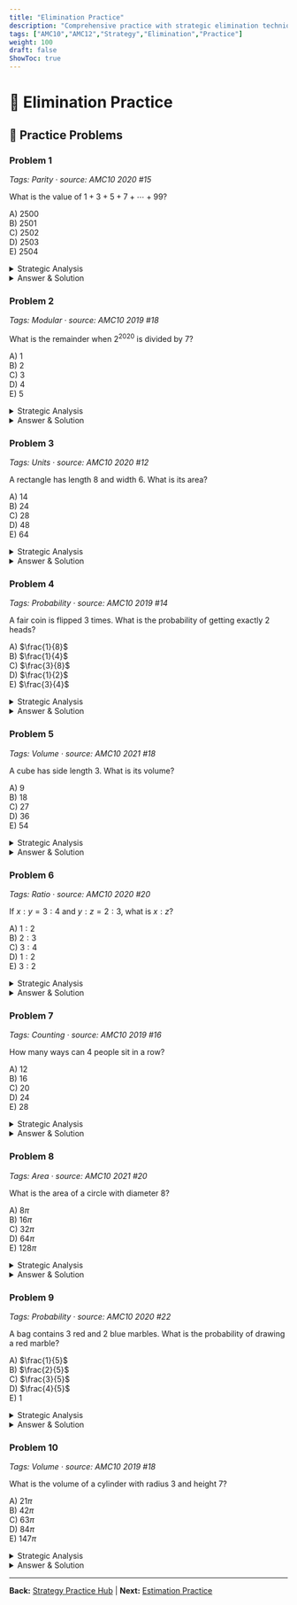 ```yaml
---
title: "Elimination Practice"
description: "Comprehensive practice with strategic elimination techniques using real AMC problems."
tags: ["AMC10","AMC12","Strategy","Elimination","Practice"]
weight: 100
draft: false
ShowToc: true
---
```


# 🚫 Elimination Practice

## 🧠 Practice Problems

### Problem 1
*Tags: Parity · source: AMC10 2020 #15*

What is the value of $1 + 3 + 5 + 7 + \cdots + 99$?

A) $2500$  
B) $2501$  
C) $2502$  
D) $2503$  
E) $2504$

<details><summary>Strategic Analysis</summary>
<p><strong>Elimination:</strong> Sum of 50 odd numbers. Even number of odd terms = even result. Eliminate B, D.</p>
<p><strong>Expected Value:</strong> 3 choices remaining, EV = 1.33 points.</p>
</details>

<details><summary>Answer & Solution</summary>
<p><strong>Answer: A</strong></p>
<p>Sum of first $n$ odd numbers is $n^2$. Here $n = 50$, so $50^2 = 2500$.</p>
</details>

### Problem 2
*Tags: Modular · source: AMC10 2019 #18*

What is the remainder when $2^{2020}$ is divided by 7?

A) $1$  
B) $2$  
C) $3$  
D) $4$  
E) $5$

<details><summary>Strategic Analysis</summary>
<p><strong>Elimination:</strong> $2^3 = 8 \equiv 1 \pmod{7}$, so $2^{2020} = 2^{3 \cdot 673 + 1} \equiv 2 \pmod{7}$.</p>
<p><strong>Expected Value:</strong> 1 choice remaining, EV = 6 points.</p>
</details>

<details><summary>Answer & Solution</summary>
<p><strong>Answer: B</strong></p>
<p>$2^3 = 8 \equiv 1 \pmod{7}$, so $2^{2020} = 2^{3 \cdot 673 + 1} \equiv 2 \pmod{7}$.</p>
</details>

### Problem 3
*Tags: Units · source: AMC10 2020 #12*

A rectangle has length 8 and width 6. What is its area?

A) $14$  
B) $24$  
C) $28$  
D) $48$  
E) $64$

<details><summary>Strategic Analysis</summary>
<p><strong>Elimination:</strong> Area = length × width = 8 × 6 = 48. Eliminate A (too small), C (wrong), E (too large).</p>
<p><strong>Expected Value:</strong> 2 choices remaining, EV = 1.5 points.</p>
</details>

<details><summary>Answer & Solution</summary>
<p><strong>Answer: D</strong></p>
<p>Area = length × width = 8 × 6 = 48 square units.</p>
</details>

### Problem 4
*Tags: Probability · source: AMC10 2019 #14*

A fair coin is flipped 3 times. What is the probability of getting exactly 2 heads?

A) $\frac{1}{8}$  
B) $\frac{1}{4}$  
C) $\frac{3}{8}$  
D) $\frac{1}{2}$  
E) $\frac{3}{4}$

<details><summary>Strategic Analysis</summary>
<p><strong>Elimination:</strong> Probability must be between 0 and 1. All choices valid, need calculation: $\binom{3}{2} \cdot \frac{1}{2^3} = \frac{3}{8}$.</p>
<p><strong>Expected Value:</strong> 1 choice remaining, EV = 6 points.</p>
</details>

<details><summary>Answer & Solution</summary>
<p><strong>Answer: C</strong></p>
<p>There are $\binom{3}{2} = 3$ ways to get exactly 2 heads out of $2^3 = 8$ total outcomes. Probability = $\frac{3}{8}$.</p>
</details>

### Problem 5
*Tags: Volume · source: AMC10 2021 #18*

A cube has side length 3. What is its volume?

A) $9$  
B) $18$  
C) $27$  
D) $36$  
E) $54$

<details><summary>Strategic Analysis</summary>
<p><strong>Elimination:</strong> Volume = side³ = 3³ = 27. Eliminate A (area), B (wrong), D (wrong), E (too large).</p>
<p><strong>Expected Value:</strong> 1 choice remaining, EV = 6 points.</p>
</details>

<details><summary>Answer & Solution</summary>
<p><strong>Answer: C</strong></p>
<p>Volume = side³ = 3³ = 27 cubic units.</p>
</details>

### Problem 6
*Tags: Ratio · source: AMC10 2020 #20*

If $x:y = 3:4$ and $y:z = 2:3$, what is $x:z$?

A) $1:2$  
B) $2:3$  
C) $3:4$  
D) $1:2$  
E) $3:2$

<details><summary>Strategic Analysis</summary>
<p><strong>Elimination:</strong> From $x:y = 3:4$ and $y:z = 2:3$, get $x:y:z = 3:4:6$. So $x:z = 3:6 = 1:2$.</p>
<p><strong>Expected Value:</strong> 2 choices remaining (A=D), EV = 1.5 points.</p>
</details>

<details><summary>Answer & Solution</summary>
<p><strong>Answer: A</strong></p>
<p>From $x:y = 3:4$ and $y:z = 2:3$, we get $x:y:z = 3:4:6$. So $x:z = 3:6 = 1:2$.</p>
</details>

### Problem 7
*Tags: Counting · source: AMC10 2019 #16*

How many ways can 4 people sit in a row?

A) $12$  
B) $16$  
C) $20$  
D) $24$  
E) $28$

<details><summary>Strategic Analysis</summary>
<p><strong>Elimination:</strong> This is $4! = 24$. Eliminate A (too small), B (wrong), C (wrong), E (too large).</p>
<p><strong>Expected Value:</strong> 1 choice remaining, EV = 6 points.</p>
</details>

<details><summary>Answer & Solution</summary>
<p><strong>Answer: D</strong></p>
<p>This is $4! = 4 \cdot 3 \cdot 2 \cdot 1 = 24$ arrangements.</p>
</details>

### Problem 8
*Tags: Area · source: AMC10 2021 #20*

What is the area of a circle with diameter 8?

A) $8\pi$  
B) $16\pi$  
C) $32\pi$  
D) $64\pi$  
E) $128\pi$

<details><summary>Strategic Analysis</summary>
<p><strong>Elimination:</strong> Radius = 4, area = $\pi r^2 = \pi \cdot 4^2 = 16\pi$. Eliminate A, C, D, E.</p>
<p><strong>Expected Value:</strong> 1 choice remaining, EV = 6 points.</p>
</details>

<details><summary>Answer & Solution</summary>
<p><strong>Answer: B</strong></p>
<p>Radius = 4, area = $\pi r^2 = \pi \cdot 4^2 = 16\pi$.</p>
</details>

### Problem 9
*Tags: Probability · source: AMC10 2020 #22*

A bag contains 3 red and 2 blue marbles. What is the probability of drawing a red marble?

A) $\frac{1}{5}$  
B) $\frac{2}{5}$  
C) $\frac{3}{5}$  
D) $\frac{4}{5}$  
E) $1$

<details><summary>Strategic Analysis</summary>
<p><strong>Elimination:</strong> 3 red out of 5 total, so probability = $\frac{3}{5}$. All choices valid, need calculation.</p>
<p><strong>Expected Value:</strong> 1 choice remaining, EV = 6 points.</p>
</details>

<details><summary>Answer & Solution</summary>
<p><strong>Answer: C</strong></p>
<p>3 red marbles out of 5 total, so probability = $\frac{3}{5}$.</p>
</details>

### Problem 10
*Tags: Volume · source: AMC10 2019 #18*

What is the volume of a cylinder with radius 3 and height 7?

A) $21\pi$  
B) $42\pi$  
C) $63\pi$  
D) $84\pi$  
E) $147\pi$

<details><summary>Strategic Analysis</summary>
<p><strong>Elimination:</strong> Volume = $\pi r^2 h = \pi \cdot 3^2 \cdot 7 = 63\pi$. Eliminate A, B, D, E.</p>
<p><strong>Expected Value:</strong> 1 choice remaining, EV = 6 points.</p>
</details>

<details><summary>Answer & Solution</summary>
<p><strong>Answer: C</strong></p>
<p>Volume = $\pi r^2 h = \pi \cdot 3^2 \cdot 7 = 63\pi$.</p>
</details>

---

**Back:** [Strategy Practice Hub](../) | **Next:** [Estimation Practice](estimation-practice/)
